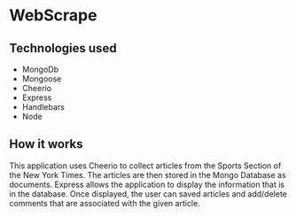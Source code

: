 # WebScrape

## Technologies used

* MongoDb
* Mongoose
* Cheerio
* Express
* Handlebars
* Node

## How it works
 This application uses Cheerio to collect articles from the Sports Section of the New York Times. The articles are then stored in the Mongo Database as documents. Express allows the application to display the information that is in the database. Once displayed, the user can saved articles and add/delete comments that are associated with the given article.
